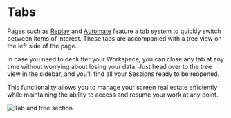 # Tabs

Pages such as [Replay](/reference/features/testing/replay.md) and [Automate](/reference/features/testing/automate.md) feature a tab system to quickly switch between items of interest. These tabs are accompanied with a tree view on the left side of the page.

In case you need to declutter your Workspace, you can close any tab at any time without worrying about losing your data.
Just head over to the tree view in the sidebar, and you'll find all your Sessions ready to be reopened.

This functionality allows you to manage your screen real estate efficiently while maintaining the ability to access and resume your work at any point.

<img alt="Tab and tree section." src="/_images/tab_layout.png" center/>
